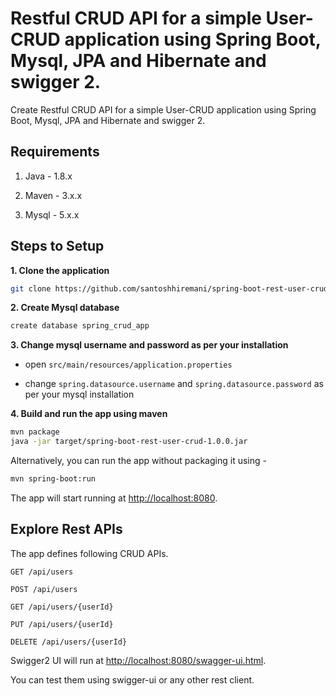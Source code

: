 # Restful CRUD API for a simple User-CRUD application using Spring Boot, Mysql, JPA and Hibernate and swigger 2.

Create Restful CRUD API for a simple User-CRUD application using Spring Boot, Mysql, JPA and Hibernate and swigger 2.

## Requirements

1. Java - 1.8.x

2. Maven - 3.x.x

3. Mysql - 5.x.x

## Steps to Setup

**1. Clone the application**

```bash
git clone https://github.com/santoshhiremani/spring-boot-rest-user-crud-tutorial-1.git
```

**2. Create Mysql database**
```bash
create database spring_crud_app
```

**3. Change mysql username and password as per your installation**

+ open `src/main/resources/application.properties`

+ change `spring.datasource.username` and `spring.datasource.password` as per your mysql installation

**4. Build and run the app using maven**

```bash
mvn package
java -jar target/spring-boot-rest-user-crud-1.0.0.jar
```

Alternatively, you can run the app without packaging it using -

```bash
mvn spring-boot:run
```

The app will start running at <http://localhost:8080>.

## Explore Rest APIs

The app defines following CRUD APIs.

    GET /api/users
    
    POST /api/users
    
    GET /api/users/{userId}
    
    PUT /api/users/{userId}
    
    DELETE /api/users/{userId}
    
Swigger2 UI will run at <http://localhost:8080/swagger-ui.html>.

You can test them using swigger-ui or any other rest client.

